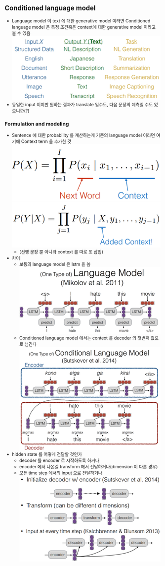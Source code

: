 ## Conditioned language model
* Language model 이 text 에 대한 generative model 이라면 Conditioned language model 은 특정 조건혹은 context에 대한 generative model 이라고 볼 수 있음
![CLM](images/8_1.png "CLM")
* 동일한 input 이지만 원하는 결과가 translate 일수도, 다음 문장의 예측일 수도 있으니깐(?)

### Formulation and modeling
* Sentence 에 대한 probability 를 계산하는게 기존의 language model 이라면 여기에 Context term 을 추가한 것
![LM](images/8_2.png "LM")
![clm](images/8_3.png "clm")
	* (선행 문장 뿐 아니라 context 를 따로 또 삽입)
* 차이
	* 보통의 language model 은 lstm 을 씀
	![lstm_lm](images/8_4.png "lstm_lm")
	* Conditioned language model 에서는 context 를 decoder 의 첫번째 값으로 넘긴다
	![lstm_clm](images/8_5.png "lstm_clm")
* hidden state 를 어떻게 전달할 것인가
	* decoder 를 encoder 로 시작하도록 하거나
	* encoder 에서 나온걸 transform 해서 전달하거나(dimension 이 다른 경우)
	* 모든 time step 에서의 input 으로 전달하거나
	![hidden_state](images/8_6.png "hidden_state")


